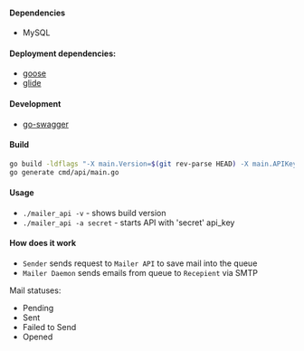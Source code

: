 #### Dependencies

 * MySQL

#### Deployment dependencies:

 * [goose](https://bitbucket.org/liamstask/goose/)
 * [glide](https://github.com/Masterminds/glide)

#### Development

 * [go-swagger](https://github.com/go-swagger/go-swagger)

#### Build

```bash
go build -ldflags "-X main.Version=$(git rev-parse HEAD) -X main.APIKey=secret" -o mailer_api cmd/api/main.go
go generate cmd/api/main.go
```

#### Usage

 - `./mailer_api -v` - shows build version
 - `./mailer_api -a secret` - starts API with 'secret' api_key

#### How does it work

 * `Sender` sends request to `Mailer API` to save mail into the queue
 * `Mailer Daemon` sends emails from queue to `Recepient` via SMTP

Mail statuses:

 * Pending
 * Sent
 * Failed to Send
 * Opened
